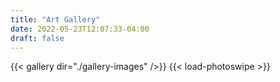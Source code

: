 ```yaml
---
title: "Art Gallery"
date: 2022-05-23T12:07:33-04:00
draft: false
---
```


{{< gallery dir="./gallery-images" />}} {{< load-photoswipe >}}